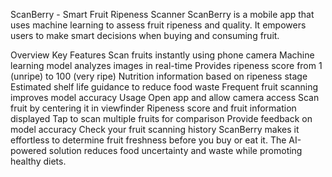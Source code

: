 ScanBerry - Smart Fruit Ripeness Scanner
ScanBerry is a mobile app that uses machine learning to assess fruit ripeness and quality. It empowers users to make smart decisions when buying and consuming fruit.

Overview
Key Features
Scan fruits instantly using phone camera
Machine learning model analyzes images in real-time
Provides ripeness score from 1 (unripe) to 100 (very ripe)
Nutrition information based on ripeness stage
Estimated shelf life guidance to reduce food waste
Frequent fruit scanning improves model accuracy
Usage
Open app and allow camera access
Scan fruit by centering it in viewfinder
Ripeness score and fruit information displayed
Tap to scan multiple fruits for comparison
Provide feedback on model accuracy
Check your fruit scanning history
ScanBerry makes it effortless to determine fruit freshness before you buy or eat it. The AI-powered solution reduces food uncertainty and waste while promoting healthy diets.
